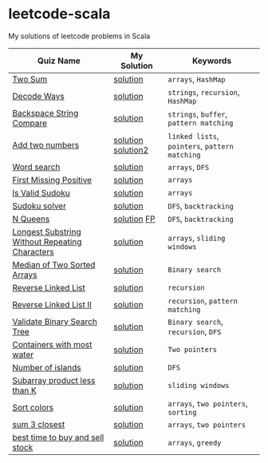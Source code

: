 # leetcode-scala

My solutions of leetcode problems in Scala

| Quiz Name                                                                                                                       | My Solution                                                           | Keywords                                       |
|---------------------------------------------------------------------------------------------------------------------------------|-----------------------------------------------------------------------|------------------------------------------------|
| [Two Sum](https://leetcode.com/problems/two-sum/)                                                                               | [solution](src/TwoSum.sc)                                             | `arrays`, `HashMap`                            |
| [Decode Ways](https://leetcode.com/problems/decode-ways/)                                                                       | [solution](src/DecodeWays.sc)                                         | `strings`, `recursion`, `HashMap`              |
| [Backspace String Compare](https://leetcode.com/problems/backspace-string-compare/)                                             | [solution](src/BackspaceStringCompare.sc)                             | `strings`, `buffer`, `pattern matching`        |
| [Add two numbers](https://leetcode.com/problems/add-two-numbers/)                                                               | [solution](src/AddTwoNumbers.sc) [solution2](src/AddTwoNumbers.scala) | `linked lists`, `pointers`, `pattern matching` |
| [Word search](https://leetcode.com/problems/word-search/)                                                                       | [solution](src/WordSearch.sc)                                         | `arrays`, `DFS`                                |
| [First Missing Positive](https://leetcode.com/problems/first-missing-positive/)                                                 | [solution](src/FirstMissingPositive.sc)                               | `arrays`                                       |
| [Is Valid Sudoku](https://leetcode.com/problems/valid-sudoku/)                                                                  | [solution](src/IsValidSudoku.sc)                                      | `arrays`                                       |
| [Sudoku solver](https://leetcode.com/problems/sudoku-solver/)                                                                   | [solution](src/SudokuSolver.sc)                                       | `DFS`, `backtracking`                          |
| [N Queens](https://leetcode.com/problems/n-queens/)                                                                             | [solution](src/NQueens.sc) [FP](src/NQueensFP.sc)                     | `DFS`, `backtracking`                          |
| [Longest Substring Without Repeating Characters](https://leetcode.com/problems/longest-substring-without-repeating-characters/) | [solution](src/LongestSubstringWithoutRepeating.sc)                   | `arrays`, `sliding windows`                    |
| [Median of Two Sorted Arrays](https://leetcode.com/problems/median-of-two-sorted-arrays/)                                       | [solution](src/MedianOf2SortedArrays.sc)                              | `Binary search`                                |
| [Reverse Linked List](https://leetcode.com/problems/reverse-linked-list/)                                                       | [solution](src/ReverseLinkedList.sc)                                  | `recursion`                                    |
| [Reverse Linked List II](https://leetcode.com/problems/reverse-linked-list-ii/)                                                 | [solution](src/ReverseBetween.sc)                                     | `recursion`, `pattern matching`                |
| [Validate Binary Search Tree](https://leetcode.com/problems/validate-binary-search-tree/)                                       | [solution](src/ValidateBinarySearchTree.sc)                           | `Binary search`, `recursion`, `DFS`            |
| [Containers with most water](https://leetcode.com/problems/container-with-most-water/)                                          | [solution](src/ContainerWithMostWater.sc)                             | `Two pointers`                                 |
| [Number of islands](https://leetcode.com/problems/number-of-islands/)                                                           | [solution](src/NumberOfIslands.sc)                                    | `DFS`                                          |
| [Subarray product less than K](https://leetcode.com/problems/subarray-product-less-than-k/)                                     | [solution](src/SubarrayProductLessThanK.sc)                           | `sliding windows`                              |
| [Sort colors](https://leetcode.com/problems/sort-colors/)                                                                       | [solution](src/SortColors.sc)                                         | `arrays`, `two pointers`, `sorting`            |
| [sum 3 closest](https://leetcode.com/problems/3sum-closest/)                                                                    | [solution](src/Sum3Closest.sc)                                        | `arrays`, `two pointers`                       |
| [best time to buy and sell stock](https://leetcode.com/problems/best-time-to-buy-and-sell-stock/)                               | [solution](src/MaxProfit.sc)                                          | `arrays`, `greedy`                             |
